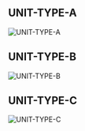 ## UNIT-TYPE-A

![UNIT-TYPE-A](https://github.com/m5stack/M5_Hardware/blob/master/PCB/Unit/UNIT-TYPE-A.jpg)

## UNIT-TYPE-B

![UNIT-TYPE-B](https://github.com/m5stack/M5_Hardware/blob/master/PCB/Unit/UNIT-TYPE-B.jpg)

## UNIT-TYPE-C

![UNIT-TYPE-C](https://github.com/m5stack/M5_Hardware/blob/master/PCB/Unit/UNIT-TYPE-C.jpg)
